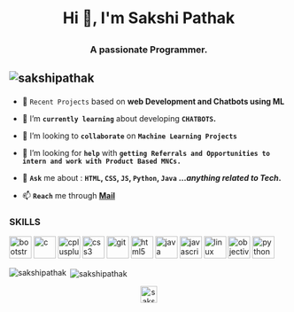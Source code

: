 # <h1 align="center">Hi 👋, I'm Sakshi Pathak</h1>
## <h3 align="center">A passionate Programmer.</h3>

## <p align="left"> <img src="https://komarev.com/ghpvc/?username=sakship1920" alt="sakshipathak" /> </p>

- 🔭 `Recent Projects` based on **web Development and Chatbots using ML**

- 🌱 I’m **`currently learning`** about developing **`CHATBOTS`.**

- 👯 I’m looking to **`collaborate`** on **`Machine Learning Projects`**

- 🤝 I’m looking for **`help`** with **`getting Referrals and Opportunities to intern and work with Product Based MNCs.`**

- 💬 **`Ask`** me about : **`HTML`, `CSS`, `JS`, `Python`, `Java` ..._anything related to Tech_.**

- 📫 **`Reach`** me through **[Mail](sakship1920@gmail.com)**

### SKILLS
<!-- BLOG-POST-LIST:START -->
<!-- BLOG-POST-LIST:END -->

<p align="left">
<img src="https://devicons.github.io/devicon/devicon.git/icons/bootstrap/bootstrap-plain.svg" alt="bootstrap" width="40" height="40"/> 
<img src="https://devicons.github.io/devicon/devicon.git/icons/c/c-original.svg" alt="c" width="40" height="40"/>
<img src="https://devicons.github.io/devicon/devicon.git/icons/cplusplus/cplusplus-original.svg" alt="cplusplus" width="40" height="40"/>
<img src="https://devicons.github.io/devicon/devicon.git/icons/css3/css3-original-wordmark.svg" alt="css3" width="40" height="40"/>
<img src="https://www.vectorlogo.zone/logos/git-scm/git-scm-icon.svg" alt="git" width="40" height="40"/> 
<img src="https://devicons.github.io/devicon/devicon.git/icons/html5/html5-original-wordmark.svg" alt="html5" width="40" height="40"/> 
<img src="https://devicons.github.io/devicon/devicon.git/icons/java/java-original-wordmark.svg" alt="java" width="40" height="40"/> 
<img src="https://devicons.github.io/devicon/devicon.git/icons/javascript/javascript-original.svg" alt="javascript" width="40" height="40"/> 
<img src="https://devicons.github.io/devicon/devicon.git/icons/linux/linux-original.svg" alt="linux" width="40" height="40"/> 
<img src="https://www.vectorlogo.zone/logos/apple_objectivec/apple_objectivec-icon.svg" alt="objectivec" width="40" height="40"/> 
<img src="https://devicons.github.io/devicon/devicon.git/icons/python/python-original.svg" alt="python" width="40" height="40"/> 
</p><p><img align="left" src="https://github-readme-stats.vercel.app/api/top-langs/?username=sakship1920&layout=compact&hide=html" alt="sakshipathak" /></p>

<p>&nbsp;<img align="center" src="https://github-readme-stats.vercel.app/api?username=sakship1920&show_icons=true" alt="sakshipathak" /></p>

<p align="center">
<a href="https://www.linkedin.com/in/sakshi-pathak-92a2581a9/" target="blank"><img align="center" src="https://cdn.jsdelivr.net/npm/simple-icons@3.0.1/icons/linkedin.svg" alt="sakshi-pathak-92a2581a9" height="30" width="30" /></a>
</p>
